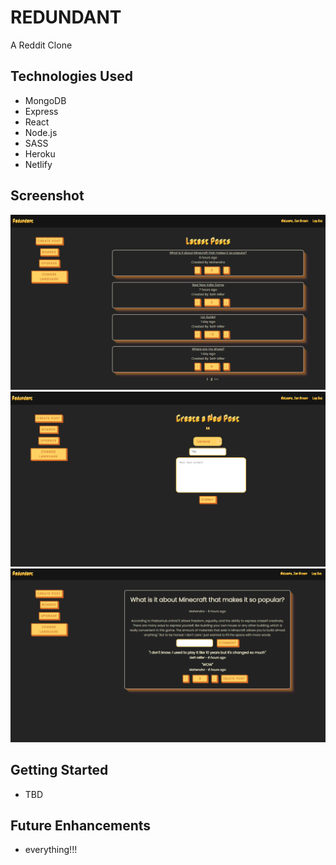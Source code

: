 # REDUNDANT

A Reddit Clone

## Technologies Used

- MongoDB
- Express
- React
- Node.js
- SASS
- Heroku
- Netlify

## Screenshot
![Alt text](/src/img/screen-home.png)
![Alt text](/src/img/screen-create.png)
![Alt text](/src/img/screen-show.png)

## Getting Started

- TBD

## Future Enhancements

- everything!!!
